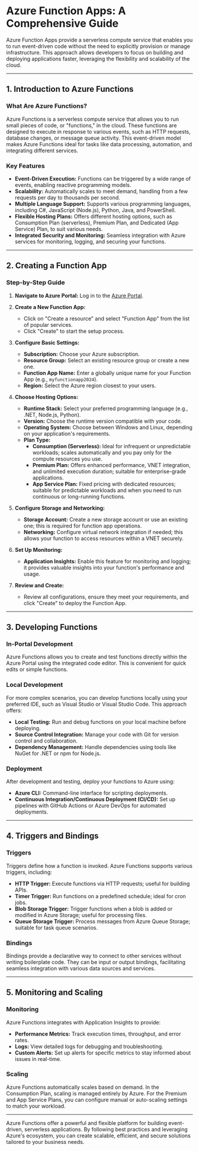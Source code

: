 # Azure Function Apps: A Comprehensive Guide

Azure Function Apps provide a serverless compute service that enables you to run event-driven code without the need to explicitly provision or manage infrastructure. This approach allows developers to focus on building and deploying applications faster, leveraging the flexibility and scalability of the cloud.

---

## 1. Introduction to Azure Functions

### What Are Azure Functions?

Azure Functions is a serverless compute service that allows you to run small pieces of code, or "functions," in the cloud. These functions are designed to execute in response to various events, such as HTTP requests, database changes, or message queue activity. This event-driven model makes Azure Functions ideal for tasks like data processing, automation, and integrating different services.

### Key Features

- **Event-Driven Execution:** Functions can be triggered by a wide range of events, enabling reactive programming models.
- **Scalability:** Automatically scales to meet demand, handling from a few requests per day to thousands per second.
- **Multiple Language Support:** Supports various programming languages, including C#, JavaScript (Node.js), Python, Java, and PowerShell.
- **Flexible Hosting Plans:** Offers different hosting options, such as Consumption Plan (serverless), Premium Plan, and Dedicated (App Service) Plan, to suit various needs.
- **Integrated Security and Monitoring:** Seamless integration with Azure services for monitoring, logging, and securing your functions.

---

## 2. Creating a Function App

### Step-by-Step Guide

1. **Navigate to Azure Portal:**
   Log in to the [Azure Portal](https://portal.azure.com/).

2. **Create a New Function App:**
   - Click on "Create a resource" and select "Function App" from the list of popular services.
   - Click "Create" to start the setup process.

3. **Configure Basic Settings:**
   - **Subscription:** Choose your Azure subscription.
   - **Resource Group:** Select an existing resource group or create a new one.
   - **Function App Name:** Enter a globally unique name for your Function App (e.g., `myfunctionapp2024`).
   - **Region:** Select the Azure region closest to your users.

4. **Choose Hosting Options:**
   - **Runtime Stack:** Select your preferred programming language (e.g., .NET, Node.js, Python).
   - **Version:** Choose the runtime version compatible with your code.
   - **Operating System:** Choose between Windows and Linux, depending on your application's requirements.
   - **Plan Type:**
     - **Consumption (Serverless):** Ideal for infrequent or unpredictable workloads; scales automatically and you pay only for the compute resources you use.
     - **Premium Plan:** Offers enhanced performance, VNET integration, and unlimited execution duration; suitable for enterprise-grade applications.
     - **App Service Plan:** Fixed pricing with dedicated resources; suitable for predictable workloads and when you need to run continuous or long-running functions.

5. **Configure Storage and Networking:**
   - **Storage Account:** Create a new storage account or use an existing one; this is required for function app operations.
   - **Networking:** Configure virtual network integration if needed; this allows your function to access resources within a VNET securely.

6. **Set Up Monitoring:**
   - **Application Insights:** Enable this feature for monitoring and logging; it provides valuable insights into your function's performance and usage.

7. **Review and Create:**
   - Review all configurations, ensure they meet your requirements, and click "Create" to deploy the Function App.

---

## 3. Developing Functions

### In-Portal Development

Azure Functions allows you to create and test functions directly within the Azure Portal using the integrated code editor. This is convenient for quick edits or simple functions.

### Local Development

For more complex scenarios, you can develop functions locally using your preferred IDE, such as Visual Studio or Visual Studio Code. This approach offers:

- **Local Testing:** Run and debug functions on your local machine before deploying.
- **Source Control Integration:** Manage your code with Git for version control and collaboration.
- **Dependency Management:** Handle dependencies using tools like NuGet for .NET or npm for Node.js.

### Deployment

After development and testing, deploy your functions to Azure using:

- **Azure CLI:** Command-line interface for scripting deployments.
- **Continuous Integration/Continuous Deployment (CI/CD):** Set up pipelines with GitHub Actions or Azure DevOps for automated deployments.

---

## 4. Triggers and Bindings

### Triggers

Triggers define how a function is invoked. Azure Functions supports various triggers, including:

- **HTTP Trigger:** Execute functions via HTTP requests; useful for building APIs.
- **Timer Trigger:** Run functions on a predefined schedule; ideal for cron jobs.
- **Blob Storage Trigger:** Trigger functions when a blob is added or modified in Azure Storage; useful for processing files.
- **Queue Storage Trigger:** Process messages from Azure Queue Storage; suitable for task queue scenarios.

### Bindings

Bindings provide a declarative way to connect to other services without writing boilerplate code. They can be input or output bindings, facilitating seamless integration with various data sources and services.

---

## 5. Monitoring and Scaling

### Monitoring

Azure Functions integrates with Application Insights to provide:

- **Performance Metrics:** Track execution times, throughput, and error rates.
- **Logs:** View detailed logs for debugging and troubleshooting.
- **Custom Alerts:** Set up alerts for specific metrics to stay informed about issues in real-time.

### Scaling

Azure Functions automatically scales based on demand. In the Consumption Plan, scaling is managed entirely by Azure. For the Premium and App Service Plans, you can configure manual or auto-scaling settings to match your workload.

---

Azure Functions offer a powerful and flexible platform for building event-driven, serverless applications. By following best practices and leveraging Azure's ecosystem, you can create scalable, efficient, and secure solutions tailored to your business needs.
